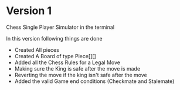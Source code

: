 # Version 1
Chess Single Player Simulator in the terminal

In this version following things are done
- Created All pieces
- Created A Board of type Piece[][]
- Added all the Chess Rules for a Legal Move
- Making sure the King is safe after the move is made
- Reverting the move if the king isn't safe after the move
- Added the valid Game end conditions (Checkmate and Stalemate)
